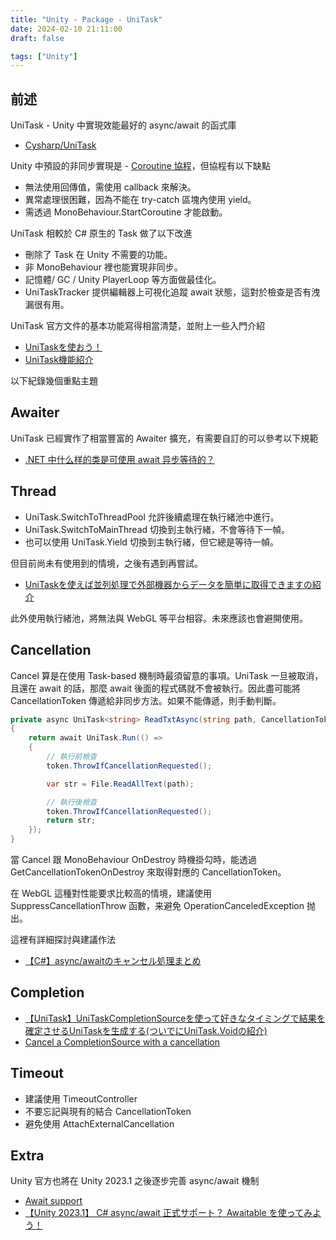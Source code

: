 ```yaml
---
title: "Unity - Package - UniTask"
date: 2024-02-10 21:11:00
draft: false

tags: ["Unity"]
---
```


## 前述

UniTask - Unity 中實現效能最好的 async/await 的函式庫
- [Cysharp/UniTask](https://github.com/Cysharp/UniTask)

Unity 中預設的非同步實現是 - [Coroutine 協程](https://docs.unity3d.com/2022.3/Documentation/Manual/Coroutines.html)，但協程有以下缺點
- 無法使用回傳值，需使用 callback 來解決。
- 異常處理很困難，因為不能在 try-catch 區塊內使用 yield。
- 需透過 MonoBehaviour.StartCoroutine 才能啟動。

UniTask 相較於 C# 原生的 Task 做了以下改進
- 刪除了 Task 在 Unity 不需要的功能。
- 非 MonoBehaviour 裡也能實現非同步。
- 記憶體/ GC / Unity PlayerLoop 等方面做最佳化。
- UniTaskTracker 提供編輯器上可視化追蹤 await 狀態，這對於檢查是否有洩漏很有用。

UniTask 官方文件的基本功能寫得相當清楚，並附上一些入門介紹
- [UniTaskを使おう！](https://hackmd.io/@-xLrSnFfROOeIeRnENCWcQ/Bke4eFcrd)
- [UniTask機能紹介](https://qiita.com/toRisouP/items/4445b6b9bf00e49eb147)

以下紀錄幾個重點主題

## Awaiter
UniTask 已經實作了相當豐富的 Awaiter 擴充，有需要自訂的可以參考以下規範
- [.NET 中什么样的类是可使用 await 异步等待的？](https://blog.walterlv.com/post/what-is-an-awaiter.html)

## Thread
- UniTask.SwitchToThreadPool 允許後續處理在執行緒池中進行。
- UniTask.SwitchToMainThread 切換到主執行緒，不會等待下一幀。
- 也可以使用 UniTask.Yield 切換到主執行緒，但它總是等待一幀。

但目前尚未有使用到的情境，之後有遇到再嘗試。
- [UniTaskを使えば並列処理で外部機器からデータを簡単に取得できますの紹介](https://qiita.com/matchyy/items/44986c3fee410e29e2e5)

此外使用執行緒池，將無法與 WebGL 等平台相容。未來應該也會避開使用。

## Cancellation
Cancel 算是在使用 Task-based 機制時最須留意的事項。UniTask 一旦被取消，且還在 await 的話，那麼 await 後面的程式碼就不會被執行。因此盡可能將 CancellationToken 傳遞給非同步方法。如果不能傳遞，則手動判斷。
```csharp
private async UniTask<string> ReadTxtAsync(string path, CancellationToken token)
{
    return await UniTask.Run(() => 
    {
        // 執行前檢查
        token.ThrowIfCancellationRequested();

        var str = File.ReadAllText(path);

        // 執行後檢查
        token.ThrowIfCancellationRequested();
        return str;
    });
}
```

當 Cancel 跟 MonoBehaviour OnDestroy 時機掛勾時，能透過 GetCancellationTokenOnDestroy 來取得對應的 CancellationToken。

在 WebGL 這種對性能要求比較高的情境，建議使用 SuppressCancellationThrow 函數，来避免 OperationCanceledException 抛出。

這裡有詳細探討與建議作法
- [【C#】async/awaitのキャンセル処理まとめ](https://qiita.com/toRisouP/items/60673e4a39319e69fbc0)


## Completion
- [【UniTask】UniTaskCompletionSourceを使って好きなタイミングで結果を確定させるUniTaskを生成する(ついでにUniTask.Voidの紹介)](https://www.hanachiru-blog.com/entry/2021/07/10/221719)
- [Cancel a CompletionSource with a cancellation](https://github.com/Cysharp/UniTask/issues/81#issuecomment-635752670)


## Timeout
- 建議使用 TimeoutController
- 不要忘記與現有的結合 CancellationToken 
- 避免使用 AttachExternalCancellation

## Extra
Unity 官方也將在 Unity 2023.1 之後逐步完善 async/await 機制
- [Await support](https://docs.unity3d.com/2023.2/Documentation/Manual/AwaitSupport.html)
- [【Unity 2023.1】 C# async/await 正式サポート？ Awaitable を使ってみよう！](https://www.youtube.com/watch?v=B2jiquau_TQ)
